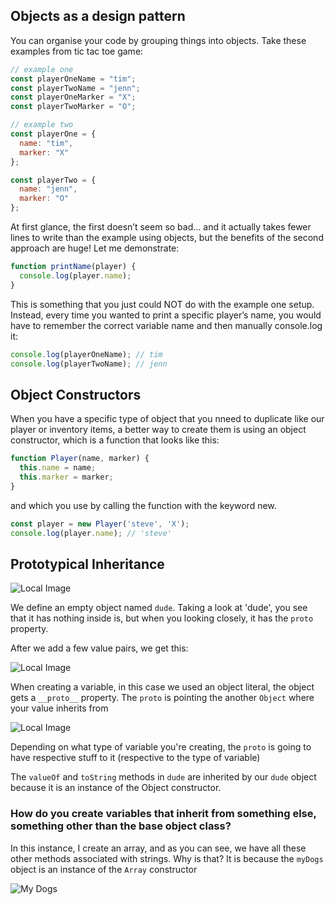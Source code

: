 ## Objects as a design pattern

You can organise your code by grouping things into objects. Take these examples from tic tac toe game:

```javascript
// example one
const playerOneName = "tim";
const playerTwoName = "jenn";
const playerOneMarker = "X";
const playerTwoMarker = "O";

// example two
const playerOne = {
  name: "tim",
  marker: "X"
};

const playerTwo = {
  name: "jenn",
  marker: "O"
};

```

At first glance, the first doesn’t seem so bad… and it actually takes fewer lines to write than the example using objects, but the benefits of the second approach are huge! Let me demonstrate:

```javascript
function printName(player) {
  console.log(player.name);
}
```

This is something that you just could NOT do with the example one setup. Instead, every time you wanted to print a specific player’s name, you would have to remember the correct variable name and then manually console.log it:

```javascript
console.log(playerOneName); // tim
console.log(playerTwoName); // jenn
```

## Object Constructors

When you have a specific type of object that you nneed to duplicate like our player or inventory items, a better way to create them is using an object constructor, which is a function that looks like this:

```javascript
function Player(name, marker) {
  this.name = name;
  this.marker = marker;
}
```

and which you use by calling the function with the keyword new.

```javascript
const player = new Player('steve', 'X');
console.log(player.name); // 'steve'
```

## Prototypical Inheritance

![Local Image](objects-and-object-constructors/proto.png)

We define an empty object named `dude`. Taking a look at 'dude', you see that it has nothing inside is, but when you looking closely, it has the `proto` property.

After we add a few value pairs, we get this:

![Local Image](objects-and-object-constructors/add-few-properties.png)


When creating a variable, in this case we used an object literal, the object gets a `__proto__` property. The `proto` is pointing the another `Object` where your value inherits from

![Local Image](objects-and-object-constructors/look.png)

Depending on what type of variable you're creating, the `proto` is going to have respective stuff to it (respective to the type of variable)

The `valueOf` and `toString` methods in `dude` are inherited by our `dude` object because it is an instance of the Object constructor.

### How do you create variables that inherit from something else, something other than the base object class?

In this instance, I create an array, and as you can see, we have all these other methods associated with strings. Why is that? It is because the `myDogs` object is an instance of the `Array` constructor

![My Dogs](objects-and-object-constructors/myDogs.png)



